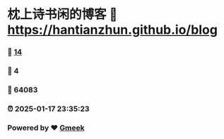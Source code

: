 # 枕上诗书闲的博客 :link: https://hantianzhun.github.io/blog 
### :page_facing_up: [14](https://hantianzhun.github.io/blog/tag.html) 
### :speech_balloon: 4 
### :hibiscus: 64083 
### :alarm_clock: 2025-01-17 23:35:23 
### Powered by :heart: [Gmeek](https://github.com/Meekdai/Gmeek)

